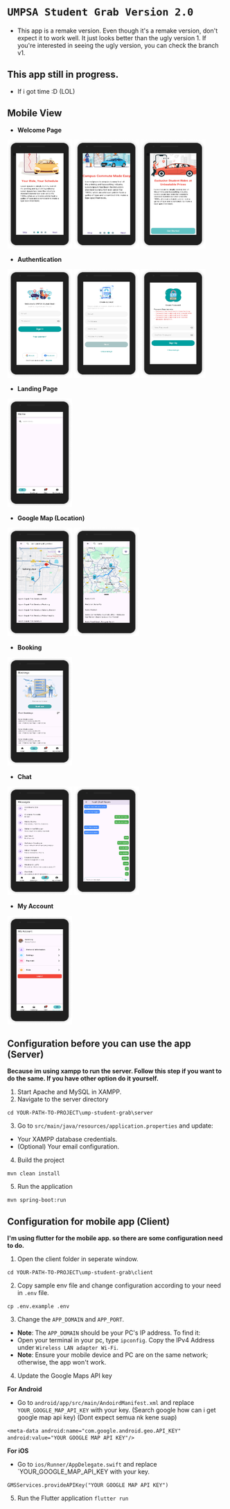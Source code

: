 # `UMPSA Student Grab Version 2.0`
- This app is a remake version. Even though it's a remake version, don't expect it to work well. It just looks better than the ugly version 1. If you're interested in seeing the ugly version, you can check the branch v1.

## This app still in progress.
- If i got time :D (LOL)

## Mobile View
- **Welcome Page**
<p align="left">
<img src="images/welcome-page-1.png" width="150px" height="250px">
<img src="images/welcome-page-2.png" width="150px" height="250px">
<img src="images/welcome-page-3.png" width="150px" height="250px">
</p>

- **Authentication**
<p align="left">
<img src="images/login-2.png" width="150px" height="250px">
<img src="images/sign-up-page-1.png" width="150px" height="250px">
<img src="images/sign-up-page-2.png" width="150px" height="250px">
</p>

- **Landing Page**
<p align="left">
<img src="images/main-1.png" width="150px" height="250px">
</p>

- **Google Map (Location)**
<p align="left">
<img src="images/book-1.png" width="150px" height="250px">
<img src="images/book-2.png" width="150px" height="250px">
</p>

- **Booking**
<p align="left">
<img src="images/book-page.png" width="150px" height="250px">
</p>

- **Chat**
<p align="left">
<img src="images/message-main-page.png" width="150px" height="250px">
<img src="images/message-sub-page.png" width="150px" height="250px">
</p>

- **My Account**
<p align="left">
<img src="images/my-account-page.png" width="150px" height="250px">
</p>

## Configuration before you can use the app (Server)
**Because im using xampp to run the server. Follow this step if you want to do the same. If you have other option do it yourself.**

1. Start Apache and MySQL in XAMPP.
2. Navigate to the server directory
```
cd YOUR-PATH-TO-PROJECT\ump-student-grab\server
```
3. Go to `src/main/java/resources/application.properties` and update:
- Your XAMPP database credentials.
- (Optional) Your email configuration.
4. Build the project
```
mvn clean install
```
5. Run the application
```
mvn spring-boot:run
```

## Configuration for mobile app (Client)
**I'm using flutter for the mobile app. so there are some configuration need to do.**

1. Open the client folder in seperate window.
```
cd YOUR-PATH-TO-PROJECT\ump-student-grab\client
```
2. Copy sample env file and change configuration according to your need in `.env` file.
```
cp .env.example .env
```
3. Change the `APP_DOMAIN` and `APP_PORT`.
- **Note**: The `APP_DOMAIN` should be your PC's IP address. To find it: 
 - Open your terminal in your pc, type `ipconfig`. Copy the IPv4 Address under `Wireless LAN adapter Wi-Fi`.
- **Note**: Ensure your mobile device and PC are on the same network; otherwise, the app won't work.
4. Update the Google Maps API key

**For Android**
- Go to `android/app/src/main/AndoirdManifest.xml` and replace `YOUR_GOOGLE_MAP_API_KEY` with your key. (Search google how can i get google map api key) (Dont expect semua nk kene suap)
```
<meta-data android:name="com.google.android.geo.API_KEY" android:value="YOUR GOOGLE MAP API KEY"/>
```
**For iOS**
- Go to `ios/Runner/AppDelegate.swift` and replace `YOUR_GOOGLE_MAP_API_KEY with your key.
```
GMSServices.provideAPIKey("YOUR GOOGLE MAP API KEY")
```
5. Run the Flutter application `flutter run`